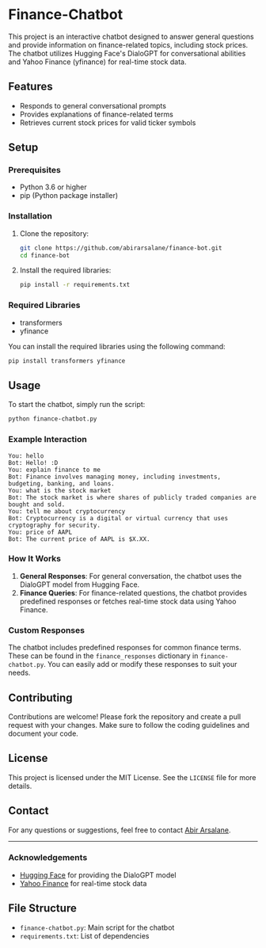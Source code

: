 # Finance-Chatbot

This project is an interactive chatbot designed to answer general questions and provide information on finance-related topics, including stock prices. The chatbot utilizes Hugging Face's DialoGPT for conversational abilities and Yahoo Finance (yfinance) for real-time stock data.

## Features

- Responds to general conversational prompts
- Provides explanations of finance-related terms
- Retrieves current stock prices for valid ticker symbols

## Setup

### Prerequisites

- Python 3.6 or higher
- pip (Python package installer)

### Installation

1. Clone the repository:

    ```sh
    git clone https://github.com/abirarsalane/finance-bot.git
    cd finance-bot
    ```

2. Install the required libraries:

    ```sh
    pip install -r requirements.txt
    ```

### Required Libraries

- transformers
- yfinance

You can install the required libraries using the following command:

```sh
pip install transformers yfinance
```

## Usage

To start the chatbot, simply run the script:

```sh
python finance-chatbot.py
```

### Example Interaction

```
You: hello
Bot: Hello! :D
You: explain finance to me
Bot: Finance involves managing money, including investments, budgeting, banking, and loans.
You: what is the stock market
Bot: The stock market is where shares of publicly traded companies are bought and sold.
You: tell me about cryptocurrency
Bot: Cryptocurrency is a digital or virtual currency that uses cryptography for security.
You: price of AAPL
Bot: The current price of AAPL is $X.XX.
```

### How It Works

1. **General Responses**: For general conversation, the chatbot uses the DialoGPT model from Hugging Face.
2. **Finance Queries**: For finance-related questions, the chatbot provides predefined responses or fetches real-time stock data using Yahoo Finance.

### Custom Responses

The chatbot includes predefined responses for common finance terms. These can be found in the `finance_responses` dictionary in `finance-chatbot.py`. You can easily add or modify these responses to suit your needs.

## Contributing

Contributions are welcome! Please fork the repository and create a pull request with your changes. Make sure to follow the coding guidelines and document your code.

## License

This project is licensed under the MIT License. See the `LICENSE` file for more details.

## Contact

For any questions or suggestions, feel free to contact [Abir Arsalane](mailto:abir.arsalane@outlook.com).

---

### Acknowledgements

- [Hugging Face](https://huggingface.co/) for providing the DialoGPT model
- [Yahoo Finance](https://finance.yahoo.com/) for real-time stock data

## File Structure

- `finance-chatbot.py`: Main script for the chatbot
- `requirements.txt`: List of dependencies

